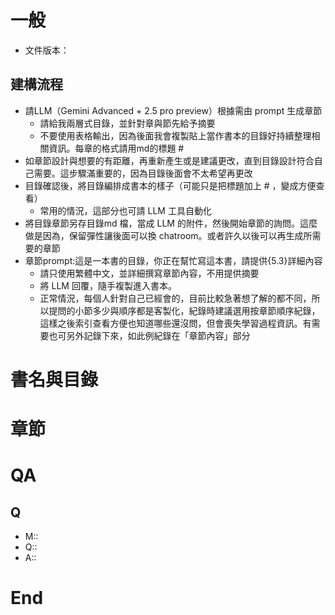 
# 一般
- 文件版本：

## 建構流程
- 請LLM（Gemini Advanced + 2.5 pro preview）根據需由 prompt 生成章節
	- 請給我兩層式目錄，並針對章與節先給予摘要
	- 不要使用表格輸出，因為後面我會複製貼上當作書本的目錄好持續整理相關資訊。每章的格式請用md的標題 # 
- 如章節設計與想要的有距離，再重新產生或是建議更改，直到目錄設計符合自己需要。這步驟滿重要的，因為目錄後面會不太希望再更改
- 目錄確認後，將目錄編排成書本的樣子（可能只是把標題加上 # ，變成方便查看）
	- 常用的情況，這部分也可請 LLM 工具自動化
- 將目錄章節另存目錄md 檔，當成 LLM 的附件，然後開始章節的詢問。這麼做是因為，保留彈性讓後面可以換 chatroom。或者許久以後可以再生成所需要的章節
- 章節prompt:這是一本書的目錄，你正在幫忙寫這本書，請提供{5.3}詳細內容
	- 請只使用繁體中文，並詳細撰寫章節內容，不用提供摘要
	- 將 LLM 回覆，隨手複製進入書本。
	- 正常情況，每個人針對自己已經會的，目前比較急著想了解的都不同，所以提問的小節多少與順序都是客製化，紀錄時建議選用按章節順序紀錄，這樣之後索引查看方便也知道哪些還沒問，但會喪失學習過程資訊。有需要也可另外記錄下來，如此例紀錄在「章節內容」部分
# 書名與目錄

# 章節

# QA
## Q
- M::
- Q::
- A::
# End